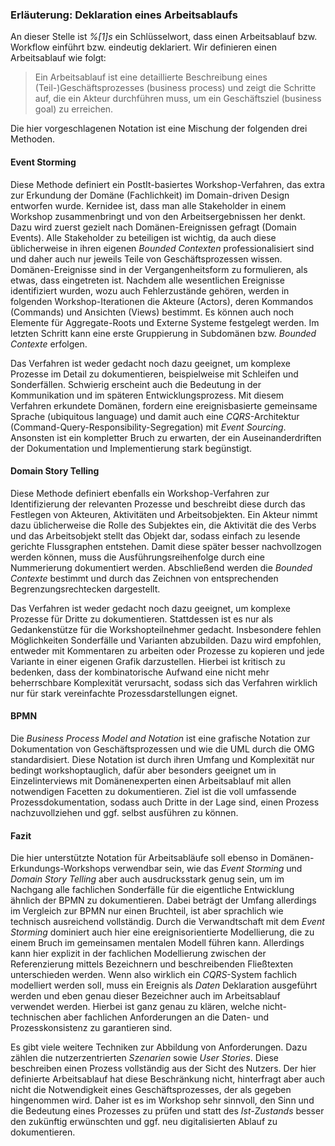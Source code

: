 ### Erläuterung: Deklaration eines Arbeitsablaufs

An dieser Stelle ist _%[1]s_ ein Schlüsselwort, dass einen Arbeitsablauf bzw. Workflow einführt bzw. eindeutig deklariert.
Wir definieren einen Arbeitsablauf wie folgt:

> Ein Arbeitsablauf ist eine detaillierte Beschreibung eines (Teil-)Geschäftsprozesses (business process) und zeigt die Schritte auf, die ein Akteur durchführen muss, um ein Geschäftsziel (business goal) zu erreichen.

Die hier vorgeschlagenen Notation ist eine Mischung der folgenden drei Methoden.

#### Event Storming

Diese Methode definiert ein PostIt-basiertes Workshop-Verfahren, das extra zur Erkundung der Domäne (Fachlichkeit) im Domain-driven Design entworfen wurde.
Kernidee ist, dass man alle Stakeholder in einem Workshop zusammenbringt und von den Arbeitsergebnissen her denkt.
Dazu wird zuerst gezielt nach Domänen-Ereignissen gefragt (Domain Events).
Alle Stakeholder zu beteiligen ist wichtig, da auch diese üblicherweise in ihren eigenen _Bounded Contexten_ professionalisiert sind und daher auch nur jeweils Teile von Geschäftsprozessen wissen.
Domänen-Ereignisse sind in der Vergangenheitsform zu formulieren, als etwas, dass eingetreten ist.
Nachdem alle wesentlichen Ereignisse identifiziert wurden, wozu auch Fehlerzustände gehören, werden in folgenden Workshop-Iterationen die Akteure (Actors), deren Kommandos (Commands) und Ansichten (Views) bestimmt.
Es können auch noch Elemente für Aggregate-Roots und Externe Systeme festgelegt werden.
Im letzten Schritt kann eine erste Gruppierung in Subdomänen bzw. _Bounded Contexte_ erfolgen.

Das Verfahren ist weder gedacht noch dazu geeignet, um komplexe Prozesse im Detail zu dokumentieren, beispielweise mit Schleifen und Sonderfällen.
Schwierig erscheint auch die Bedeutung in der Kommunikation und im späteren Entwicklungsprozess.
Mit diesem Verfahren erkundete Domänen, fordern eine ereignisbasierte gemeinsame Sprache (ubiquitous language) und damit auch eine _CQRS_-Architektur (Command-Query-Responsibility-Segregation) mit _Event Sourcing_.
Ansonsten ist ein kompletter Bruch zu erwarten, der ein Auseinanderdriften der Dokumentation und Implementierung stark begünstigt.

#### Domain Story Telling

Diese Methode definiert ebenfalls ein Workshop-Verfahren zur Identifizierung der relevanten Prozesse und beschreibt diese durch das Festlegen von Akteuren, Aktivitäten und Arbeitsobjekten.
Ein Akteur nimmt dazu üblicherweise die Rolle des Subjektes ein, die Aktivität die des Verbs und das Arbeitsobjekt stellt das Objekt dar, sodass einfach zu lesende gerichte Flussgraphen entstehen.
Damit diese später besser nachvollzogen werden können, muss die Ausführungsreihenfolge durch eine Nummerierung dokumentiert werden.
Abschließend werden die _Bounded Contexte_ bestimmt und durch das Zeichnen von entsprechenden Begrenzungsrechtecken dargestellt.

Das Verfahren ist weder gedacht noch dazu geeignet, um komplexe Prozesse für Dritte zu dokumentieren.
Stattdessen ist es nur als Gedankenstütze für die Workshopteilnehmer gedacht.
Insbesondere fehlen Möglichkeiten Sonderfälle und Varianten abzubilden.
Dazu wird empfohlen, entweder mit Kommentaren zu arbeiten oder Prozesse zu kopieren und jede Variante in einer eigenen Grafik darzustellen.
Hierbei ist kritisch zu bedenken, dass der kombinatorische Aufwand eine nicht mehr beherrschbare Komplexität verursacht, sodass sich das Verfahren wirklich nur für stark vereinfachte Prozessdarstellungen eignet. 

#### BPMN

Die _Business Process Model and Notation_ ist eine grafische Notation zur Dokumentation von Geschäftsprozessen und wie die UML durch die OMG standardisiert.
Diese Notation ist durch ihren Umfang und Komplexität nur bedingt workshoptauglich, dafür aber besonders geeignet um in Einzelinterviews mit Domänenexperten einen Arbeitsablauf mit allen notwendigen Facetten zu dokumentieren.
Ziel ist die voll umfassende Prozessdokumentation, sodass auch Dritte in der Lage sind, einen Prozess nachzuvollziehen und ggf. selbst ausführen zu können.


#### Fazit

Die hier unterstützte Notation für Arbeitsabläufe soll ebenso in Domänen-Erkundungs-Workshops verwendbar sein, wie das _Event Storming_ und _Domain Story Telling_ aber auch ausdrucksstark genug sein, um im Nachgang alle fachlichen Sonderfälle für die eigentliche Entwicklung ähnlich der BPMN zu dokumentieren.
Dabei beträgt der Umfang allerdings im Vergleich zur BPMN nur einen Bruchteil, ist aber sprachlich wie technisch ausreichend vollständig.
Durch die Verwandtschaft mit dem _Event Storming_ dominiert auch hier eine ereignisorientierte Modellierung, die zu einem Bruch im gemeinsamen mentalen Modell führen kann.
Allerdings kann hier explizit in der fachlichen Modellierung zwischen der Referenzierung mittels Bezeichnern und beschreibenden Fließtexten unterschieden werden.
Wenn also wirklich ein _CQRS_-System fachlich modelliert werden soll, muss ein Ereignis als _Daten_ Deklaration ausgeführt werden und eben genau dieser Bezeichner auch im Arbeitsablauf verwendet werden.
Hierbei ist ganz genau zu klären, welche nicht-technischen aber fachlichen Anforderungen an die Daten- und Prozesskonsistenz zu garantieren sind.

Es gibt viele weitere Techniken zur Abbildung von Anforderungen.
Dazu zählen die nutzerzentrierten _Szenarien_ sowie _User Stories_.
Diese beschreiben einen Prozess vollständig aus der Sicht des Nutzers.
Der hier definierte Arbeitsablauf hat diese Beschränkung nicht, hinterfragt aber auch nicht die Notwendigkeit eines Geschäftsprozesses, der als gegeben hingenommen wird.
Daher ist es im Workshop sehr sinnvoll, den Sinn und die Bedeutung eines Prozesses zu prüfen und statt des _Ist-Zustands_ besser den zukünftig erwünschten und ggf. neu digitalisierten Ablauf zu dokumentieren.


